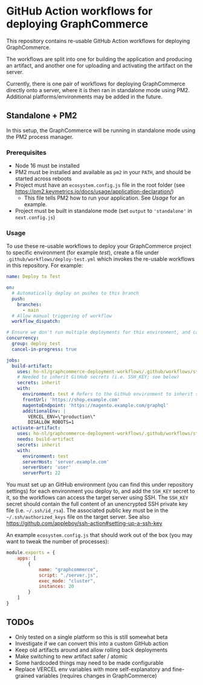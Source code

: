 # GitHub Action workflows for deploying GraphCommerce

This repository contains re-usable GitHub Action workflows for deploying GraphCommerce.

The workflows are split into one for building the application and producing an artifact, and another one for uploading
and activating the artifact on the server.

Currently, there is one pair of workflows for deploying GraphCommerce directly onto a server, where it is then ran in
standalone mode using PM2. Additional platforms/environments may be added in the future.

## Standalone + PM2

In this setup, the GraphCommerce will be running in standalone mode using the PM2 process manager.

### Prerequisites

- Node 16 must be installed
- PM2 must be installed and available as `pm2` in your `PATH`, and should be started across reboots
- Project must have an `ecosystem.config.js` file in the root folder (see https://pm2.keymetrics.io/docs/usage/application-declaration/)
  -  This file tells PM2 how to run your application. See _Usage_ for an example. 
- Project must be built in standalone mode (set `output` to `'standalone'` in `next.config.js`)

### Usage

To use these re-usable workflows to deploy your GraphCommerce project to specific environment (for example _test_),
create a file under `.github/workflows/deploy-test.yml` which invokes the re-usable workflows in this repository. For
example:

```yaml
name: Deploy to Test

on:
  # Automatically deploy on pushes to this branch
  push:
    branches:
      - main
  # Allow manual triggering of workflow
  workflow_dispatch:

# Ensure we don't run multiple deployments for this environment, and cancel running deployments on new pushes
concurrency:
  group: deploy_test 
  cancel-in-progress: true

jobs:
  build-artifact:
    uses: ho-nl/graphcommerce-deployment-workflows/.github/workflows/standalone-build-artifact.yml@main
    # Needed to inherit GitHub secrets (i.e. SSH_KEY; see below)
    secrets: inherit
    with:
      environment: test # Refers to the GitHub environment to inherit secrets from
      frontUrl: 'https://shop.example.com'
      magentoEndpoint: 'https://magento.example.com/graphql'
      additionalEnv: |
        VERCEL_ENV=\"production\"
        DISALLOW_ROBOTS=1
  activate-artifact:
    uses: ho-nl/graphcommerce-deployment-workflows/.github/workflows/standalone-activate-artifact.yml@main
    needs: build-artifact
    secrets: inherit
    with:
      environment: test
      serverHost: 'server.example.com'
      serverUser: 'user'
      serverPort: 22
```

You must set up an GitHub environment (you can find this under repository settings) for each environment you deploy to,
and add the `SSH_KEY` secret to it, so the  workflows can access the target server using SSH. The `SSH_KEY` secret
should contain the full content of an unencrypted SSH private key file (i.e. `~/.ssh/id_rsa`). The associated public
key must be in the `~/.ssh/authorized_keys` file on the target server. See also https://github.com/appleboy/ssh-action#setting-up-a-ssh-key

An example `ecosystem.config.js` that should work out of the box (you may want to tweak the number of processes):

```js
module.exports = {
    apps: [
        {
            name: "graphcommerce",
            script: "./server.js",
            exec_mode: "cluster",
            instances: 20
        }
    ]
}
```

## TODOs
- Only tested on a single platform so this is still somewhat beta
- Investigate if we can convert this into a custom GitHub action
- Keep old artifacts around and allow rolling back deployments
- Make switching to new artifact safer / atomic
- Some hardcoded things may need to be made configurable
- Replace VERCEL env variables with more self-explanatory and fine-grained variables (requires changes in GraphCommerce)
